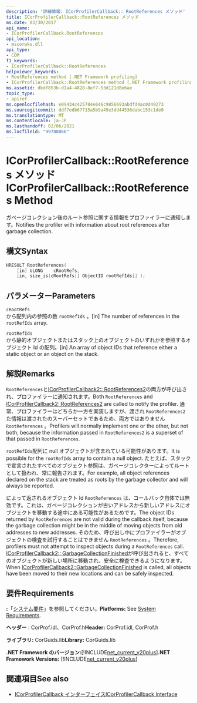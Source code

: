 ```yaml
---
description: '詳細情報: ICorProfilerCallback:: RootReferences メソッド'
title: ICorProfilerCallback::RootReferences メソッド
ms.date: 03/30/2017
api_name:
- ICorProfilerCallback.RootReferences
api_location:
- mscorwks.dll
api_type:
- COM
f1_keywords:
- ICorProfilerCallback::RootReferences
helpviewer_keywords:
- RootReferences method [.NET Framework profiling]
- ICorProfilerCallback::RootReferences method [.NET Framework profiling]
ms.assetid: dbdf853b-d1a4-4828-8ef7-53d121d8e6ae
topic_type:
- apiref
ms.openlocfilehash: e09434c425784e646c9856693abdfd4ac0d49273
ms.sourcegitcommit: ddf7edb67715a5b9a45e3dd44536dabc153c1de0
ms.translationtype: MT
ms.contentlocale: ja-JP
ms.lasthandoff: 02/06/2021
ms.locfileid: "99788866"
---
```

# <a name="icorprofilercallbackrootreferences-method"></a><span data-ttu-id="0d27b-103">ICorProfilerCallback::RootReferences メソッド</span><span class="sxs-lookup"><span data-stu-id="0d27b-103">ICorProfilerCallback::RootReferences Method</span></span>

<span data-ttu-id="0d27b-104">ガベージコレクション後のルート参照に関する情報をプロファイラーに通知します。</span><span class="sxs-lookup"><span data-stu-id="0d27b-104">Notifies the profiler with information about root references after garbage collection.</span></span>  
  
## <a name="syntax"></a><span data-ttu-id="0d27b-105">構文</span><span class="sxs-lookup"><span data-stu-id="0d27b-105">Syntax</span></span>  
  
```cpp  
HRESULT RootReferences(  
    [in] ULONG    cRootRefs,  
    [in, size_is(cRootRefs)] ObjectID rootRefIds[] );  
```  
  
## <a name="parameters"></a><span data-ttu-id="0d27b-106">パラメーター</span><span class="sxs-lookup"><span data-stu-id="0d27b-106">Parameters</span></span>  

 `cRootRefs`  
 <span data-ttu-id="0d27b-107">から配列内の参照の数 `rootRefIds` 。</span><span class="sxs-lookup"><span data-stu-id="0d27b-107">[in] The number of references in the `rootRefIds` array.</span></span>  
  
 `rootRefIds`  
 <span data-ttu-id="0d27b-108">から静的オブジェクトまたはスタック上のオブジェクトのいずれかを参照するオブジェクト Id の配列。</span><span class="sxs-lookup"><span data-stu-id="0d27b-108">[in] An array of object IDs that reference either a static object or an object on the stack.</span></span>  
  
## <a name="remarks"></a><span data-ttu-id="0d27b-109">解説</span><span class="sxs-lookup"><span data-stu-id="0d27b-109">Remarks</span></span>  

 <span data-ttu-id="0d27b-110">`RootReferences`と[ICorProfilerCallback2:: RootReferences2](icorprofilercallback2-rootreferences2-method.md)の両方が呼び出され、プロファイラーに通知されます。</span><span class="sxs-lookup"><span data-stu-id="0d27b-110">Both `RootReferences` and [ICorProfilerCallback2::RootReferences2](icorprofilercallback2-rootreferences2-method.md) are called to notify the profiler.</span></span> <span data-ttu-id="0d27b-111">通常、プロファイラーはどちらか一方を実装しますが、渡され `RootReferences2` た情報は渡されたのスーパーセットであるため、両方ではありません `RootReferences` 。</span><span class="sxs-lookup"><span data-stu-id="0d27b-111">Profilers will normally implement one or the other, but not both, because the information passed in `RootReferences2` is a superset of that passed in `RootReferences`.</span></span>  
  
 <span data-ttu-id="0d27b-112">`rootRefIds`配列に null オブジェクトが含まれている可能性があります。</span><span class="sxs-lookup"><span data-stu-id="0d27b-112">It is possible for the `rootRefIds` array to contain a null object.</span></span> <span data-ttu-id="0d27b-113">たとえば、スタックで宣言されたすべてのオブジェクト参照は、ガベージコレクターによってルートとして扱われ、常に報告されます。</span><span class="sxs-lookup"><span data-stu-id="0d27b-113">For example, all object references declared on the stack are treated as roots by the garbage collector and will always be reported.</span></span>  
  
 <span data-ttu-id="0d27b-114">によって返されるオブジェクト Id `RootReferences` は、コールバック自体では無効です。これは、ガベージコレクションが古いアドレスから新しいアドレスにオブジェクトを移動する途中にある可能性があるためです。</span><span class="sxs-lookup"><span data-stu-id="0d27b-114">The object IDs returned by `RootReferences` are not valid during the callback itself, because the garbage collection might be in the middle of moving objects from old addresses to new addresses.</span></span> <span data-ttu-id="0d27b-115">そのため、呼び出し中にプロファイラーがオブジェクトの検査を試行することはできません `RootReferences` 。</span><span class="sxs-lookup"><span data-stu-id="0d27b-115">Therefore, profilers must not attempt to inspect objects during a `RootReferences` call.</span></span> <span data-ttu-id="0d27b-116">[ICorProfilerCallback2:: GarbageCollectionFinished](icorprofilercallback2-garbagecollectionfinished-method.md)が呼び出されると、すべてのオブジェクトが新しい場所に移動され、安全に検査できるようになります。</span><span class="sxs-lookup"><span data-stu-id="0d27b-116">When [ICorProfilerCallback2::GarbageCollectionFinished](icorprofilercallback2-garbagecollectionfinished-method.md) is called, all objects have been moved to their new locations and can be safely inspected.</span></span>  
  
## <a name="requirements"></a><span data-ttu-id="0d27b-117">要件</span><span class="sxs-lookup"><span data-stu-id="0d27b-117">Requirements</span></span>  

 <span data-ttu-id="0d27b-118">**:**「[システム要件](../../get-started/system-requirements.md)」を参照してください。</span><span class="sxs-lookup"><span data-stu-id="0d27b-118">**Platforms:** See [System Requirements](../../get-started/system-requirements.md).</span></span>  
  
 <span data-ttu-id="0d27b-119">**ヘッダー** : CorProf.idl、CorProf.h</span><span class="sxs-lookup"><span data-stu-id="0d27b-119">**Header:** CorProf.idl, CorProf.h</span></span>  
  
 <span data-ttu-id="0d27b-120">**ライブラリ:** CorGuids.lib</span><span class="sxs-lookup"><span data-stu-id="0d27b-120">**Library:** CorGuids.lib</span></span>  
  
 <span data-ttu-id="0d27b-121">**.NET Framework のバージョン:**[!INCLUDE[net_current_v20plus](../../../../includes/net-current-v20plus-md.md)]</span><span class="sxs-lookup"><span data-stu-id="0d27b-121">**.NET Framework Versions:** [!INCLUDE[net_current_v20plus](../../../../includes/net-current-v20plus-md.md)]</span></span>  
  
## <a name="see-also"></a><span data-ttu-id="0d27b-122">関連項目</span><span class="sxs-lookup"><span data-stu-id="0d27b-122">See also</span></span>

- [<span data-ttu-id="0d27b-123">ICorProfilerCallback インターフェイス</span><span class="sxs-lookup"><span data-stu-id="0d27b-123">ICorProfilerCallback Interface</span></span>](icorprofilercallback-interface.md)
